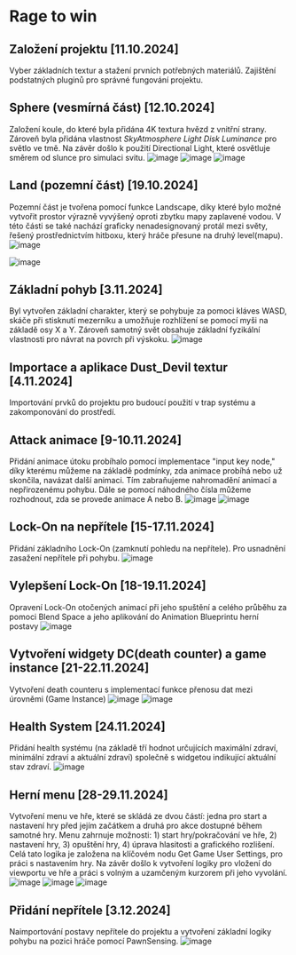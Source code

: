 # Rage to win

## Založení projektu [11.10.2024]
Vyber základních textur a stažení prvních potřebných materiálů. Zajištění podstatných pluginů pro správné fungování projektu.

## Sphere (vesmírná část) [12.10.2024]
Založení koule, do které byla přidána 4K textura hvězd z vnitřní strany. Zároveň byla přidána vlastnost *SkyAtmosphere Light Disk Luminance* pro světlo ve tmě.
Na závěr došlo k použití Directional Light, které osvětluje směrem od slunce pro simulaci svitu.
![image](https://github.com/user-attachments/assets/48a97b73-3cc0-4876-9e07-88307c8c059f) ![image](https://github.com/user-attachments/assets/cde79b57-db35-4fad-a391-25d6b854d3fc) ![image](https://github.com/user-attachments/assets/c2d999d4-bea7-48e9-b3b0-bef62810b6b6)




## Land (pozemní část) [19.10.2024]
Pozemní část je tvořena pomocí funkce Landscape, díky které bylo možné vytvořit prostor výrazně vyvýšený oproti zbytku mapy zaplavené vodou.
V této části se také nachází graficky nenadesignovaný protál mezi světy, řešený prostřednictvím hitboxu, který hráče přesune na druhý level(mapu).
![image](https://github.com/user-attachments/assets/537222c1-bfd3-4173-b8bd-02a21cb75471)

![image](https://github.com/user-attachments/assets/1271fd07-864d-44b2-aca0-f3419452a7f6)

## Základní pohyb [3.11.2024]
Byl vytvořen základní charakter, který se pohybuje za pomoci kláves WASD, skáče při stisknutí mezerníku a umožňuje rozhlížení se pomocí myši na základě osy X a Y. Zároveň samotný svět obsahuje základní fyzikální vlastnosti pro návrat na povrch při výskoku.
![image](https://github.com/user-attachments/assets/92447555-f98b-41d6-b974-01d3f547bbf8)

## Importace a aplikace Dust_Devil textur [4.11.2024]
Importování prvků do projektu pro budoucí použití v trap systému a zakomponování do prostředí.


## Attack animace [9-10.11.2024]
Přidání animace útoku probíhalo pomocí implementace "input key node," díky kterému můžeme na základě podmínky, zda animace probíhá nebo už skončila, navázat další animaci. Tím zabraňujeme nahromadění animací a nepřirozenému pohybu. Dále se pomocí náhodného čísla můžeme rozhodnout, zda se provede animace A nebo B.
![image](https://github.com/user-attachments/assets/cbc66c04-be60-4b7a-b121-ae639bf90842)
![image](https://github.com/user-attachments/assets/9ec0225a-1941-4f84-b70a-b397639e50da)

## Lock-On na nepřítele [15-17.11.2024]

Přidání základního Lock-On (zamknutí pohledu na nepřítele). Pro usnadnění zasažení nepřítele při pohybu.
![image](https://github.com/user-attachments/assets/5687d0f8-b5eb-4481-a989-0cfa2569e1a8)


## Vylepšení Lock-On [18-19.11.2024]
Opravení Lock-On otočených animací při jeho spuštění a celého průběhu za pomoci Blend Space a jeho aplikování do Animation Blueprintu herní postavy
![image](https://github.com/user-attachments/assets/116ca63a-67f8-4611-8002-d9534b82032e)

## Vytvoření widgety DC(death counter) a game instance [21-22.11.2024]
Vytvoření death counteru s implementací funkce přenosu dat mezi úrovněmi (Game Instance)
![image](https://github.com/user-attachments/assets/8c176df6-927c-4177-aad4-0748258a2050) ![image](https://github.com/user-attachments/assets/cdd5bdb7-8d30-418c-a10b-d098bbb3a1fd)

## Health System [24.11.2024]
Přidání health systému (na základě tří hodnot určujících maximální zdraví, minimální zdraví a aktuální zdraví) společně s widgetou indikující aktuální stav zdraví.
![image](https://github.com/user-attachments/assets/1310e484-63e5-475e-b46b-5f53e85b5e59)

## Herní menu [28-29.11.2024]
Vytvoření menu ve hře, které se skládá ze dvou částí: jedna pro start a nastavení hry před jejím začátkem a druhá pro akce dostupné během samotné hry. Menu zahrnuje možnosti: 1) start hry/pokračování ve hře, 2) nastavení hry, 3) opuštění hry, 4) úprava hlasitosti a grafického rozlišení.
Celá tato logika je založena na klíčovém nodu Get Game User Settings, pro práci s nastavením hry.
Na závěr došlo k vytvoření logiky pro vložení do viewportu ve hře a práci s volným a uzamčeným kurzorem při jeho vyvolání.
![image](https://github.com/user-attachments/assets/abea3a0f-3fc4-47f6-8693-b4fff63976f0)
![image](https://github.com/user-attachments/assets/24ebba7e-1630-42f0-ad9d-b4ed44d5c1e0)
![image](https://github.com/user-attachments/assets/324d207f-6bbd-4e82-baaf-7786e6ad70d3)

## Přidání nepřítele [3.12.2024]
Naimportování postavy nepřítele do projektu a vytvoření základní logiky pohybu na pozici hráče pomocí PawnSensing.
![image](https://github.com/user-attachments/assets/d0d64359-3452-4803-ad34-d94d5ce5ac78)




